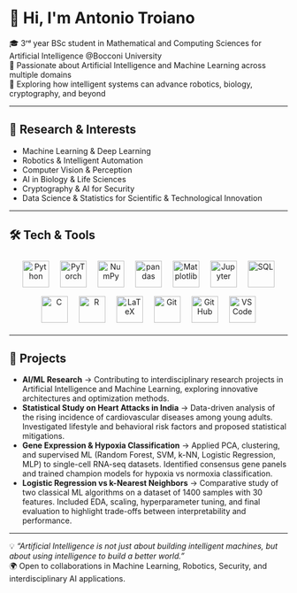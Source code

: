 # 👋 Hi, I'm Antonio Troiano

🎓 3ʳᵈ year BSc student in Mathematical and Computing Sciences for Artificial Intelligence @Bocconi University  
🔬 Passionate about Artificial Intelligence and Machine Learning across multiple domains  
🌟 Exploring how intelligent systems can advance robotics, biology, cryptography, and beyond  

---

## 🔭 Research & Interests
- Machine Learning & Deep Learning  
- Robotics & Intelligent Automation  
- Computer Vision & Perception  
- AI in Biology & Life Sciences  
- Cryptography & AI for Security  
- Data Science & Statistics for Scientific & Technological Innovation  

---

## 🛠 Tech & Tools

<p align="center">
  <!-- Python -->
  <img src="https://cdn.jsdelivr.net/gh/devicons/devicon/icons/python/python-original.svg" width="48" height="48" alt="Python" style="margin: 8px;"/>

  <!-- PyTorch -->
  <img src="https://cdn.jsdelivr.net/gh/devicons/devicon/icons/pytorch/pytorch-original.svg" width="48" height="48" alt="PyTorch" style="margin: 8px;"/>

  <!-- NumPy -->
  <img src="https://cdn.jsdelivr.net/gh/devicons/devicon/icons/numpy/numpy-original.svg" width="48" height="48" alt="NumPy" style="margin: 8px;"/>

  <!-- pandas -->
  <img src="https://cdn.jsdelivr.net/gh/devicons/devicon/icons/pandas/pandas-original.svg" width="48" height="48" alt="pandas" style="margin: 8px;"/>

  <!-- Matplotlib -->
  <img src="https://cdn.jsdelivr.net/gh/devicons/devicon/icons/matplotlib/matplotlib-original.svg" width="48" height="48" alt="Matplotlib" style="margin: 8px;"/>

  <!-- Jupyter -->
  <img src="https://cdn.jsdelivr.net/gh/devicons/devicon/icons/jupyter/jupyter-original.svg" width="48" height="48" alt="Jupyter" style="margin: 8px;"/>

  <!-- SQL -->
  <img src="https://raw.githubusercontent.com/trozki213/trozki213/main/assets/sql.png" width="48" height="48" alt="SQL" style="margin: 8px;"/>

  <!-- C -->
  <img src="https://cdn.jsdelivr.net/gh/devicons/devicon/icons/c/c-original.svg" width="48" height="48" alt="C" style="margin: 8px;"/>

  <!-- R -->
  <img src="https://cdn.jsdelivr.net/gh/devicons/devicon/icons/r/r-original.svg" width="48" height="48" alt="R" style="margin: 8px;"/>

  <!-- LaTeX -->
  <img src="https://cdn.jsdelivr.net/gh/devicons/devicon/icons/latex/latex-original.svg" width="48" height="48" alt="LaTeX" style="margin: 8px;"/>

  <!-- Git -->
  <img src="https://cdn.jsdelivr.net/gh/devicons/devicon/icons/git/git-original.svg" width="48" height="48" alt="Git" style="margin: 8px;"/>

  <!-- GitHub -->
  <img src="https://cdn.jsdelivr.net/gh/devicons/devicon/icons/github/github-original.svg" width="48" height="48" alt="GitHub" style="margin: 8px;"/>

  <!-- VS Code -->
  <img src="https://cdn.jsdelivr.net/gh/devicons/devicon/icons/vscode/vscode-original.svg" width="48" height="48" alt="VS Code" style="margin: 8px;"/>
</p>



---

## 🚀 Projects
- **AI/ML Research** → Contributing to interdisciplinary research projects in Artificial Intelligence and Machine Learning, exploring innovative architectures and optimization methods.  
- **Statistical Study on Heart Attacks in India** → Data-driven analysis of the rising incidence of cardiovascular diseases among young adults. Investigated lifestyle and behavioral risk factors and proposed statistical mitigations.  
- **Gene Expression & Hypoxia Classification** → Applied PCA, clustering, and supervised ML (Random Forest, SVM, k-NN, Logistic Regression, MLP) to single-cell RNA-seq datasets. Identified consensus gene panels and trained champion models for hypoxia vs normoxia classification.  
- **Logistic Regression vs k-Nearest Neighbors** → Comparative study of two classical ML algorithms on a dataset of 1400 samples with 30 features. Included EDA, scaling, hyperparameter tuning, and final evaluation to highlight trade-offs between interpretability and performance.  

---

💡 *“Artificial Intelligence is not just about building intelligent machines, but about using intelligence to build a better world.”*   
🌍 Open to collaborations in Machine Learning, Robotics, Security, and interdisciplinary AI applications.  


 

